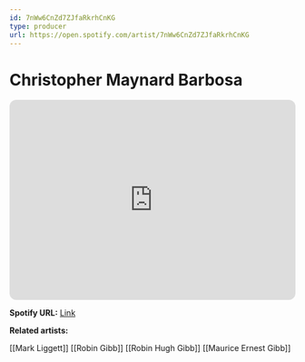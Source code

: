 ```yaml
---
id: 7nWw6CnZd7ZJfaRkrhCnKG
type: producer
url: https://open.spotify.com/artist/7nWw6CnZd7ZJfaRkrhCnKG
---
```

# Christopher Maynard Barbosa

<iframe style="border-radius:12px" src="https://open.spotify.com/embed/artist/7nWw6CnZd7ZJfaRkrhCnKG" width="100%" height="352" frameBorder="0" allowfullscreen="" allow="autoplay; clipboard-write; encrypted-media; fullscreen; picture-in-picture" loading="lazy"></iframe>

**Spotify URL:** [Link](https://open.spotify.com/artist/7nWw6CnZd7ZJfaRkrhCnKG)

**Related artists:**

[[Mark Liggett]]
[[Robin Gibb]]
[[Robin Hugh Gibb]]
[[Maurice Ernest Gibb]]
